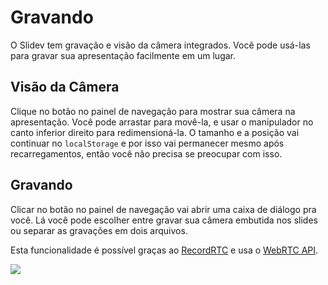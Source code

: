 # Gravando

O Slidev tem gravação e visão da câmera integrados. Você pode usá-las para gravar sua apresentação facilmente em um lugar.

## Visão da Câmera

Clique no botão <carbon-user-avatar class="inline-icon-btn"/> no painel de navegação para mostrar sua câmera na apresentação. Você pode arrastar para movê-la, e usar o manipulador no canto inferior direito para redimensioná-la. O tamanho e a posição vai continuar no `localStorage` e por isso vai permanecer mesmo após recarregamentos, então você não precisa se preocupar com isso.

<Tweet id="1395006771027120133" />

## Gravando

Clicar no botão <carbon-video class="inline-icon-btn"/> no painel de navegação vai abrir uma caixa de diálogo pra você. Lá você pode escolher entre gravar sua câmera embutida nos slides ou separar as gravações em dois arquivos.

Esta funcionalidade é possível graças ao [RecordRTC](https://github.com/muaz-khan/RecordRTC) e usa o [WebRTC API](https://webrtc.org/).

![](/screenshots/recording.png)
